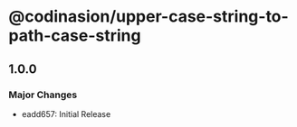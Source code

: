 # @codinasion/upper-case-string-to-path-case-string

## 1.0.0

### Major Changes

- eadd657: Initial Release
